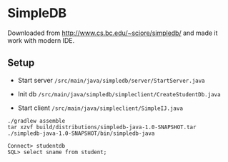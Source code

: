 SimpleDB
========

Downloaded from http://www.cs.bc.edu/~sciore/simpledb/ and made it work with modern IDE.

## Setup

- Start server `/src/main/java/simpledb/server/StartServer.java`
  
- Init db `/src/main/java/simpledb/simpleclient/CreateStudentDb.java`

- Start client `/src/main/java/simpleclient/SimpleIJ.java`

```shell
./gradlew assemble
tar xzvf build/distributions/simpledb-java-1.0-SNAPSHOT.tar
./simpledb-java-1.0-SNAPSHOT/bin/simpledb-java
```

```shell
Connect> studentdb
SQL> select sname from student;
```
